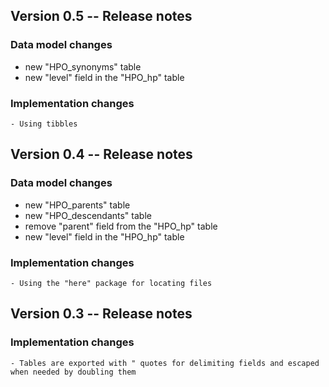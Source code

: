 <!----------------------------------------------------------------------------->
<!----------------------------------------------------------------------------->
## Version 0.5 -- Release notes

### Data model changes

   - new "HPO_synonyms" table
   - new "level" field in the "HPO_hp" table

### Implementation changes

	- Using tibbles

<!----------------------------------------------------------------------------->
<!----------------------------------------------------------------------------->
## Version 0.4 -- Release notes

### Data model changes

   - new "HPO_parents" table
   - new "HPO_descendants" table
   - remove "parent" field from the "HPO_hp" table
   - new "level" field in the "HPO_hp" table

### Implementation changes

	- Using the "here" package for locating files

<!----------------------------------------------------------------------------->
<!----------------------------------------------------------------------------->
## Version 0.3 -- Release notes

### Implementation changes

	- Tables are exported with " quotes for delimiting fields and escaped when needed by doubling them
